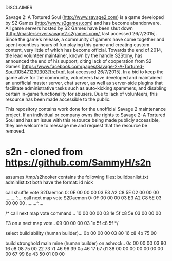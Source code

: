 DISCLAIMER

Savage 2: A Tortured Soul (http://www.savage2.com) is a game developed by S2 Games (http://www.s2games.com) and has become abandonware. All game servers hosted by S2 Games have been shut down [http://masterserver.savage2.s2games.com/, last accessed 26/7/2015]. Since the game's release, a community of gamers have come together and spent countless hours of fun playing this game and creating custom content, very little of which has become official. Towards the end of 2014, the lead volunteer maintainer, known by the handle S2Stony, has announced the end of his support, citing lack of cooperation from S2 Games [https://www.facebook.com/pages/Savage-2-A-Tortured-Soul/105471299303?fref=nf, last accessed 26/7/2015]. In a bid to keep the game alive for the community, volunteers have developed and maintained an unofficial master server, chat server, as well as server-side plugins that facilitate administrative tasks such as auto-kicking spammers, and disabling certain in-game functionality for abusers. Due to lack of volunteers, this resource has been made accessible to the public.

This repository contains work done for the unofficial Savage 2 maintenance project. If an individual or company owns the rights to Savage 2: A Tortured Soul and has an issue with this resource being made publicly accessible, they are welcome to message me and request that the resource be removed.

# s2n - cloned from https://github.com/SammyH/s2n

assumes /tmp/s2hooker contains the following files:
buildbanlist.txt
adminlist.txt
both have the format:
id nick

call shuffle vote
S2Daemon 0: 0E 00 00 00 03 E3 A2 C8 5E 02 00 00 00   ........^....
call next map vote
S2Daemon 0: 0F 00 00 00 03 E3 A2 C8 5E 03 00 00 00   ........^....

/*
call next map vote command...
10 00 00 00
03
1e 5f
c8 5e
03 00 00 00

F3 on a next map vote..
09 00 00 00
03
1e 5f
c8 5f
*/

select build ability (human builder)...
0b 00 00 00 03 80 16 c8 4b 75 00

build stronghold main mine (human builder) on ashrock..
0c 00 00 00 03 80 16 c8 08 75 00 22 73 7f 46 96 39 0a 46 17 b7 d1 38 00 00 00 00 00 00 00 00 67 99 8e 43 50 01 00 00

